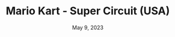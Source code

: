 ---
layout: gba
title: "Mario Kart - Super Circuit (USA)"
categories:
 - approved
 - gba
 - universal
 - safe
tags:
- mario
date: May 9, 2023
permalink: /games/super-circuit/play/details
publisher: Nintendo
id: super-circuit
---